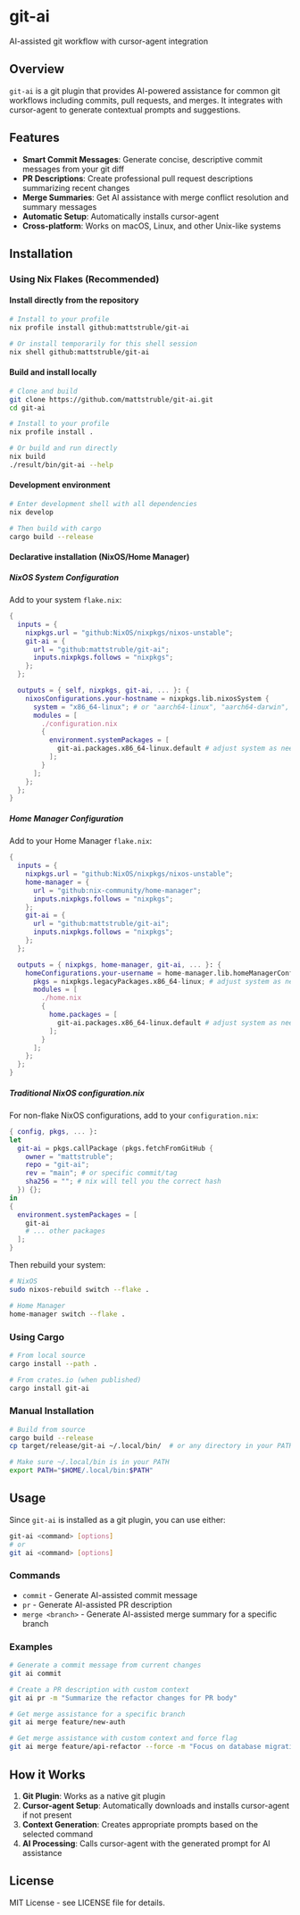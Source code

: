 # git-ai

AI-assisted git workflow with cursor-agent integration

## Overview

`git-ai` is a git plugin that provides AI-powered assistance for common git workflows including commits, pull requests, and merges. It integrates with cursor-agent to generate contextual prompts and suggestions.

## Features

- **Smart Commit Messages**: Generate concise, descriptive commit messages from your git diff
- **PR Descriptions**: Create professional pull request descriptions summarizing recent changes
- **Merge Summaries**: Get AI assistance with merge conflict resolution and summary messages
- **Automatic Setup**: Automatically installs cursor-agent
- **Cross-platform**: Works on macOS, Linux, and other Unix-like systems

## Installation

### Using Nix Flakes (Recommended)

#### Install directly from the repository

```bash
# Install to your profile
nix profile install github:mattstruble/git-ai

# Or install temporarily for this shell session
nix shell github:mattstruble/git-ai
```

#### Build and install locally

```bash
# Clone and build
git clone https://github.com/mattstruble/git-ai.git
cd git-ai

# Install to your profile
nix profile install .

# Or build and run directly
nix build
./result/bin/git-ai --help
```

#### Development environment

```bash
# Enter development shell with all dependencies
nix develop

# Then build with cargo
cargo build --release
```

#### Declarative installation (NixOS/Home Manager)

##### NixOS System Configuration

Add to your system `flake.nix`:

```nix
{
  inputs = {
    nixpkgs.url = "github:NixOS/nixpkgs/nixos-unstable";
    git-ai = {
      url = "github:mattstruble/git-ai";
      inputs.nixpkgs.follows = "nixpkgs";
    };
  };

  outputs = { self, nixpkgs, git-ai, ... }: {
    nixosConfigurations.your-hostname = nixpkgs.lib.nixosSystem {
      system = "x86_64-linux"; # or "aarch64-linux", "aarch64-darwin", etc.
      modules = [
        ./configuration.nix
        {
          environment.systemPackages = [
            git-ai.packages.x86_64-linux.default # adjust system as needed
          ];
        }
      ];
    };
  };
}
```

##### Home Manager Configuration

Add to your Home Manager `flake.nix`:

```nix
{
  inputs = {
    nixpkgs.url = "github:NixOS/nixpkgs/nixos-unstable";
    home-manager = {
      url = "github:nix-community/home-manager";
      inputs.nixpkgs.follows = "nixpkgs";
    };
    git-ai = {
      url = "github:mattstruble/git-ai";
      inputs.nixpkgs.follows = "nixpkgs";
    };
  };

  outputs = { nixpkgs, home-manager, git-ai, ... }: {
    homeConfigurations.your-username = home-manager.lib.homeManagerConfiguration {
      pkgs = nixpkgs.legacyPackages.x86_64-linux; # adjust system as needed
      modules = [
        ./home.nix
        {
          home.packages = [
            git-ai.packages.x86_64-linux.default # adjust system as needed
          ];
        }
      ];
    };
  };
}
```

##### Traditional NixOS configuration.nix

For non-flake NixOS configurations, add to your `configuration.nix`:

```nix
{ config, pkgs, ... }:
let
  git-ai = pkgs.callPackage (pkgs.fetchFromGitHub {
    owner = "mattstruble";
    repo = "git-ai";
    rev = "main"; # or specific commit/tag
    sha256 = ""; # nix will tell you the correct hash
  }) {};
in
{
  environment.systemPackages = [
    git-ai
    # ... other packages
  ];
}
```

Then rebuild your system:
```bash
# NixOS
sudo nixos-rebuild switch --flake .

# Home Manager
home-manager switch --flake .
```

### Using Cargo

```bash
# From local source
cargo install --path .

# From crates.io (when published)
cargo install git-ai
```

### Manual Installation

```bash
# Build from source
cargo build --release
cp target/release/git-ai ~/.local/bin/  # or any directory in your PATH

# Make sure ~/.local/bin is in your PATH
export PATH="$HOME/.local/bin:$PATH"
```

## Usage

Since `git-ai` is installed as a git plugin, you can use either:

```bash
git-ai <command> [options]
# or
git ai <command> [options]
```

### Commands

- `commit` - Generate AI-assisted commit message
- `pr` - Generate AI-assisted PR description
- `merge <branch>` - Generate AI-assisted merge summary for a specific branch

### Examples

```bash
# Generate a commit message from current changes
git ai commit

# Create a PR description with custom context
git ai pr -m "Summarize the refactor changes for PR body"

# Get merge assistance for a specific branch
git ai merge feature/new-auth

# Get merge assistance with custom context and force flag
git ai merge feature/api-refactor --force -m "Focus on database migration conflicts"
```

## How it Works

1. **Git Plugin**: Works as a native git plugin 
2. **Cursor-agent Setup**: Automatically downloads and installs cursor-agent if not present
3. **Context Generation**: Creates appropriate prompts based on the selected command
4. **AI Processing**: Calls cursor-agent with the generated prompt for AI assistance

## License

MIT License - see LICENSE file for details.
